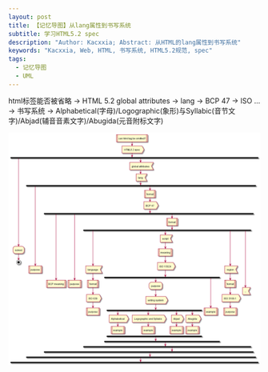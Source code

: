 ```yaml
---
layout: post
title: 【记忆导图】从lang属性到书写系统
subtitle: 学习HTML5.2 spec
description: "Author: Kacxxia; Abstract: 从HTML的lang属性到书写系统"
keywords: "Kacxxia, Web, HTML, 书写系统, HTML5.2规范, spec"
tags:
  - 记忆导图
  - UML
---
```


html标签能否被省略 -> HTML 5.2 global attributes -> lang -> BCP 47 -> ISO ... -> 书写系统 -> Alphabetical(字母)/Logographic(象形)与Syllabic(音节文字)/Abjad(辅音音素文字)/Abugida(元音附标文字)

![](/assets/img/HTML5.2/from-lang-attr-to-writingSystem.png)
